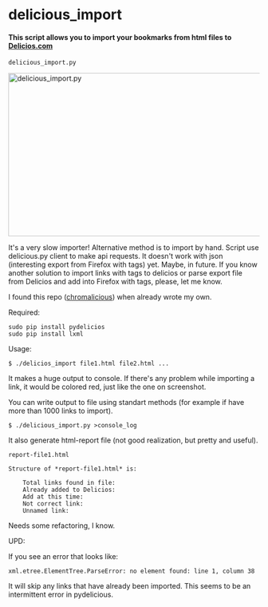 delicious_import
================

#### This script allows you to import your bookmarks from html files to [Delicios.com](https://delicious.com)

    delicious_import.py

<a href="https://www.flickr.com/photos/dmgl/14005344475" title="delicious_import.py by Dmitry Milovidov, on Flickr"><img src="https://farm3.staticflickr.com/2933/14005344475_a7fd527890_o.png" width="762" height="327" alt="delicious_import.py"></a>

It's a very slow importer! Alternative method is to import by hand. Script use delicious.py client to make api requests. It doesn't work with json (interesting export from Firefox with tags) yet. Maybe, in future. If you know another solution to import links with tags to delicios or parse export file from Delicios and add into Firefox with tags, please, let me know.

I found this repo ([chromalicious](https://github.com/mpenkov/chromalicious)) when already wrote my own.

Required:

    sudo pip install pydelicios
    sudo pip install lxml

Usage:

    $ ./delicios_import file1.html file2.html ...

It makes a huge output to console. If there's any problem while importing a link, it would be colored red, just like the one on screenshot.

You can write output to file using standart methods (for example if have more than 1000 links to import).

    $ ./delicious_import.py >console_log

It also generate html-report file (not good realization, but pretty and useful).

    report-file1.html

    Structure of *report-file1.html* is:
    
        Total links found in file:
        Already added to Delicios:
        Add at this time:
        Not correct link:
        Unnamed link:

Needs some refactoring, I know.

UPD:

If you see an error that looks like:

    xml.etree.ElementTree.ParseError: no element found: line 1, column 38

It will skip any links that have already been imported. This seems to be an intermittent error in pydelicious.
